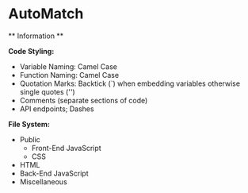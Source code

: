 # AutoMatch

** Information **

__Code Styling:__
- Variable Naming: Camel Case
- Function Naming: Camel Case
- Quotation Marks: Backtick (`) when embedding variables otherwise single quotes ('')
- Comments (separate sections of code)
- API endpoints; Dashes
 
__File System:__
- Public
  - Front-End JavaScript
  - CSS
- HTML
- Back-End JavaScript
- Miscellaneous



